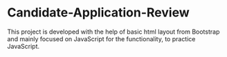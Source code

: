 # Candidate-Application-Review
This project is developed with the help of basic html layout from Bootstrap and mainly focused on JavaScript for the functionality, to practice JavaScript.
